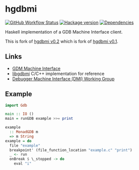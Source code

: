 # hgdbmi

[![GitHub Workflow Status](https://img.shields.io/github/actions/workflow/status/distrap/hgdbmi/ci.yaml?branch=main)](https://github.com/distrap/hgdbmi/actions/workflows/ci.yaml)
[![Hackage version](https://img.shields.io/hackage/v/hgdbmi.svg?color=success)](https://hackage.haskell.org/package/hgdbmi)
[![Dependencies](https://img.shields.io/hackage-deps/v/hgdbmi?label=Dependencies)](https://packdeps.haskellers.com/feed?needle=hgdbmi)

Haskell implementation of a GDB Machine Interface client.

This is fork of [hgdbmi v0.2](https://github.com/copton/hgdbmi)
which is fork of [hgdbmi v0.1](https://hackage.haskell.org/package/hgdbmi-0.1).

## Links
 * [GDM Machine Interface](http://sourceware.org/gdb/current/onlinedocs/gdb/GDB_002fMI.html)
 * [libgdbmi](http://sourceforge.net/projects/libmigdb/) C/C++ implementation for reference
 * [Debugger Machine Interface (DMI) Working Group](https://wiki.linuxfoundation.org/en/Debugger_Machine_Interface_(DMI))

## Example

```haskell
import Gdb

main :: IO ()
main = runGDB example >>= print

example
  :: MonadGDB m
  => m String
example = do
  file "example"
  breakpoint' (file_function_location "example.c" "print")
  _ <- run
  onBreak $ \_stopped -> do
    eval "i"
```
